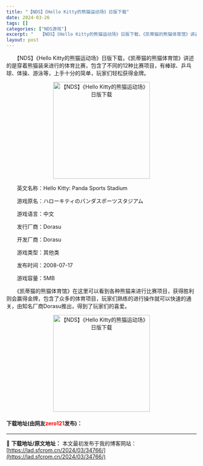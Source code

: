 ```yaml
---
title: "【NDS】《Hello Kitty的熊猫运动场》日版下载"
date: 2024-03-26
tags: []
categories: ["NDS游戏"]
excerpt: "　　【NDS】《Hello Kitty的熊猫运动场》日版下载，《凯蒂猫的熊猫体育馆》讲述的是穿着熊猫装来进行的体育比赛，包含了不同的12种比赛项目，有棒球、乒乓球、体操、游泳等，上手十分的简单，玩家们轻松获得金牌。 　　英文名称：Hello Kitty: Panda Sports Stadium 　&hellip;"
layout: post
---
```


 <p>　　【NDS】《Hello Kitty的熊猫运动场》日版下载，《凯蒂猫的熊猫体育馆》讲述的是穿着熊猫装来进行的体育比赛，包含了不同的12种比赛项目，有棒球、乒乓球、体操、游泳等，上手十分的简单，玩家们轻松获得金牌。</p> <p align="center"><img align="" border="0" src="https://lad.sfcrom.cn/wp-content/uploads/2024/03/20240326_6602295e6e02d.jpg" width="256" alt="【NDS】《Hello Kitty的熊猫运动场》日版下载" /></p> <p>　　英文名称：Hello Kitty: Panda Sports Stadium</p> <p>　　游戏原名：ハローキティのパンダスポーツスタジアム</p> <p>　　游戏语言：中文</p> <p>　　发行厂商：Dorasu</p> <p>　　开发厂商：Dorasu</p> <p>　　游戏类型：其他类</p> <p>　　发布时间：2008-07-17</p> <p>　　游戏容量：5MB</p> <p>　　《凯蒂猫的熊猫体育馆》在这里可以看到各种熊猫来进行比赛项目，获得胜利则会赢得金牌，包含了众多的体育项目，玩家们熟练的进行操作就可以快速的通关，由知名厂商Dorasu推出，得到了玩家们的喜爱。</p> <p align="center"><img align="" border="0" src="https://lad.sfcrom.cn/wp-content/uploads/2024/03/20240326_6602295ecea5a.jpg" width="256" alt="【NDS】《Hello Kitty的熊猫运动场》日版下载" /></p> <p><h4>下载地址(由网友<font color="red">zero121</font>发布)：</h4></p> 

---
📖 **下载地址/原文地址：** 本文最初发布于我的博客网站：[https://lad.sfcrom.cn/2024/03/34766/](https://lad.sfcrom.cn/2024/03/34766/)
